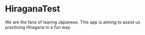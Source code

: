 # HiraganaTest

We are the fans of learing Japanese. This app is aiming to assist us practicing Hiragana in a fun way. 
